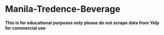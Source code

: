 # Manila-Tredence-Beverage

**This is for educational purposes only please do not scrape data from Yelp for commercial use** 
